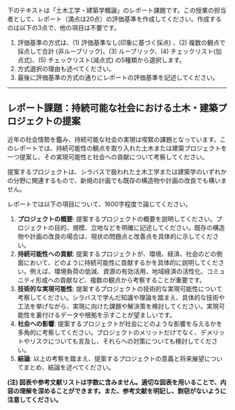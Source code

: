 下のテキストは「土木工学・建築学概論」のレポート課題です。この授業の担当者として、レポート（満点は20点）の評価基準を作成してください。作成するのは以下の3点で、他の項目は不要です。

1. 評価基準の方式は、(1) 評価基準なし(印象に基づく採点) 、(2) 複数の観点で採点して合計  (非ルーブリック)、(3) ルーブリック、(4) チェックリスト(加点式)、(5) チェックリスト(減点式) の5種類から選択します。
2. 方式選択の理由も述べてください。
3. 最後に評価基準の方式の通りにレポートの評価基準を記述してください。

---------------------------------------
## レポート課題：持続可能な社会における土木・建築プロジェクトの提案

近年の社会情勢を鑑み、持続可能な社会の実現は喫緊の課題となっています。このレポートでは、持続可能性の観点を取り入れた土木または建築プロジェクトを一つ提案し、その実現可能性と社会への貢献について考察してください。

提案するプロジェクトは、シラバスで扱われた土木工学または建築学のいずれかの分野に関連するもので、新規の計画でも既存の構造物や計画の改良でも構いません。

レポートでは以下の項目について、1600字程度で論じてください。

1. **プロジェクトの概要**: 提案するプロジェクトの概要を説明してください。プロジェクトの目的、規模、立地などを明確に記述してください。既存の構造物や計画の改良の場合は、現状の問題点と改善点を具体的に示してください。
2. **持続可能性への貢献**: 提案するプロジェクトが、環境、経済、社会のどの側面において、どのように持続可能性に貢献するかを具体的に説明してください。例えば、環境負荷の低減、資源の有効活用、地域経済の活性化、コミュニティ形成への貢献など、複数の観点から考察することが重要です。
3. **技術的な実現可能性**: 提案するプロジェクトの技術的な実現可能性について考察してください。シラバスで学んだ知識や理論を踏まえ、具体的な技術や工法を挙げながら、実現に向けた課題や解決策を検討してください。実現可能性を裏付けるデータや根拠を示すことが望ましいです。
4. **社会への影響**: 提案するプロジェクトが社会にどのような影響を与えるかを多角的に考察してください。プロジェクトのメリットだけでなく、デメリットやリスクについても言及し、それらへの対策についても検討してください。
5. **結論**: 以上の考察を踏まえ、提案するプロジェクトの意義と将来展望についてまとめ、結論を述べてください。


**(注) 図表や参考文献リストは字数に含みません。適切な図表を用いることで、内容の理解を深めることができます。また、参考文献を明記し、剽窃がないように注意してください。**
